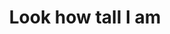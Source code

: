 ---
raw_url: https://prdwebappstorage.blob.core.windows.net/kansaspattons/images/gallery-2009-10-18/img58723.jpg
thumb_url: https://prdwebappstorage.blob.core.windows.net/kansaspattons/images/gallery-2009-10-18/thumb_img58723.jpg
index: 6
title: Look how tall I am
---